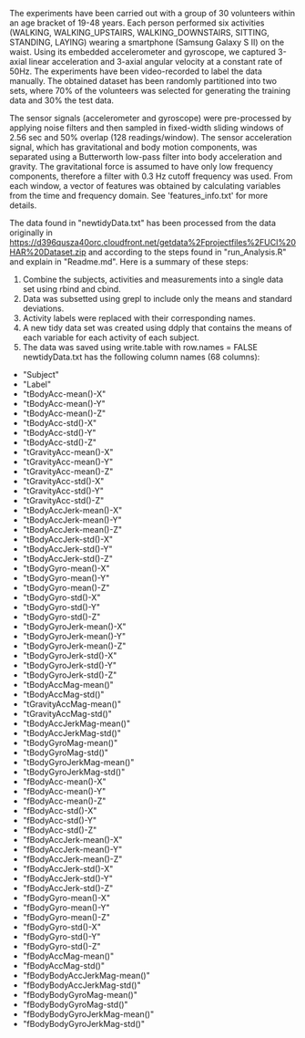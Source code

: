 The experiments have been carried out with a group of 30 volunteers within an age bracket of 19-48 years. Each person performed six activities (WALKING, WALKING_UPSTAIRS, WALKING_DOWNSTAIRS, SITTING, STANDING, LAYING) wearing a smartphone (Samsung Galaxy S II) on the waist. Using its embedded accelerometer and gyroscope, we captured 3-axial linear acceleration and 3-axial angular velocity at a constant rate of 50Hz. The experiments have been video-recorded to label the data manually. The obtained dataset has been randomly partitioned into two sets, where 70% of the volunteers was selected for generating the training data and 30% the test data. 

The sensor signals (accelerometer and gyroscope) were pre-processed by applying noise filters and then sampled in fixed-width sliding windows of 2.56 sec and 50% overlap (128 readings/window). The sensor acceleration signal, which has gravitational and body motion components, was separated using a Butterworth low-pass filter into body acceleration and gravity. The gravitational force is assumed to have only low frequency components, therefore a filter with 0.3 Hz cutoff frequency was used. From each window, a vector of features was obtained by calculating variables from the time and frequency domain. See 'features_info.txt' for more details. 

The data found in "newtidyData.txt" has been processed from the data originally in https://d396qusza40orc.cloudfront.net/getdata%2Fprojectfiles%2FUCI%20HAR%20Dataset.zip
and according to the steps found in "run_Analysis.R" and explain in "Readme.md". Here is a summary of these steps:
1. Combine the subjects, activities and measurements into a single data set using rbind and cbind.
2. Data was subsetted using grepl to include only the means and standard deviations.
3. Activity labels were replaced with their corresponding names.
4. A new tidy data set was created using ddply that contains the means of each variable for each activity of each subject.
5. The data was saved using write.table with row.names = FALSE
newtidyData.txt has the following column names (68 columns):

* "Subject"                     
* "Label"                       
* "tBodyAcc-mean()-X"           
* "tBodyAcc-mean()-Y"           
* "tBodyAcc-mean()-Z"          
* "tBodyAcc-std()-X"            
* "tBodyAcc-std()-Y"            
* "tBodyAcc-std()-Z"            
* "tGravityAcc-mean()-X"        
* "tGravityAcc-mean()-Y"       
* "tGravityAcc-mean()-Z"        
* "tGravityAcc-std()-X"         
* "tGravityAcc-std()-Y"         
* "tGravityAcc-std()-Z"         
* "tBodyAccJerk-mean()-X"      
* "tBodyAccJerk-mean()-Y"       
* "tBodyAccJerk-mean()-Z"       
* "tBodyAccJerk-std()-X"        
* "tBodyAccJerk-std()-Y"        
* "tBodyAccJerk-std()-Z"       
* "tBodyGyro-mean()-X"          
* "tBodyGyro-mean()-Y"          
* "tBodyGyro-mean()-Z"          
* "tBodyGyro-std()-X"           
* "tBodyGyro-std()-Y"          
* "tBodyGyro-std()-Z"           
* "tBodyGyroJerk-mean()-X"      
* "tBodyGyroJerk-mean()-Y"      
* "tBodyGyroJerk-mean()-Z"      
* "tBodyGyroJerk-std()-X"      
* "tBodyGyroJerk-std()-Y"       
* "tBodyGyroJerk-std()-Z"       
* "tBodyAccMag-mean()"          
* "tBodyAccMag-std()"           
* "tGravityAccMag-mean()"      
* "tGravityAccMag-std()"        
* "tBodyAccJerkMag-mean()"      
* "tBodyAccJerkMag-std()"       
* "tBodyGyroMag-mean()"         
* "tBodyGyroMag-std()"         
* "tBodyGyroJerkMag-mean()"     
* "tBodyGyroJerkMag-std()"      
* "fBodyAcc-mean()-X"           
* "fBodyAcc-mean()-Y"           
* "fBodyAcc-mean()-Z"          
* "fBodyAcc-std()-X"            
* "fBodyAcc-std()-Y"            
* "fBodyAcc-std()-Z"            
* "fBodyAccJerk-mean()-X"       
* "fBodyAccJerk-mean()-Y"      
* "fBodyAccJerk-mean()-Z"       
* "fBodyAccJerk-std()-X"        
* "fBodyAccJerk-std()-Y"        
* "fBodyAccJerk-std()-Z"        
* "fBodyGyro-mean()-X"         
* "fBodyGyro-mean()-Y"          
* "fBodyGyro-mean()-Z"          
* "fBodyGyro-std()-X"           
* "fBodyGyro-std()-Y"           
* "fBodyGyro-std()-Z"          
* "fBodyAccMag-mean()"          
* "fBodyAccMag-std()"           
* "fBodyBodyAccJerkMag-mean()"  
* "fBodyBodyAccJerkMag-std()"   
* "fBodyBodyGyroMag-mean()"    
* "fBodyBodyGyroMag-std()"      
* "fBodyBodyGyroJerkMag-mean()" 
* "fBodyBodyGyroJerkMag-std()" 
